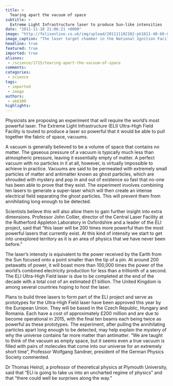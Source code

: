 ```yaml
---
title: >
  Tearing apart the vacuum of space
subtitle: >
  Extreme Light Infrastructure laser to produce Sun-like intensities
date: "2011-11-10 21:06:21 +0000"
image: "http://felixonline.co.uk/img/upload/201111102102-pk1811-40-60-0699-1324_4.jpg"
image_caption: "The laser target chamber in the National Ignition Facility in California, US."
headline: true
featured: true
imported: true
aliases:
 - /science/1725/tearing-apart-the-vacuum-of-space
comments:
categories:
 - science
tags:
 - imported
 - image
authors:
 - ak6309
highlights:
---
```


Physicists are proposing an experiment that will require the world’s most powerful laser. The Extreme Light Infrastructure (ELI) Ultra-High Field Facility is touted to produce a laser so powerful that it would be able to pull together the fabric of space, vacuums.

A vacuum is generally believed to be a volume of space that contains no matter. The gaseous pressure of a vacuum is typically much less than atmospheric pressure, leaving it essentially empty of matter. A perfect vacuum with no particles in it at all, however, is virtually impossible to achieve in practice.
 Vacuums are said to be permeated with extremely small particles of matter and antimatter known as ghost particles, which are shrouded with mystery and pop in and out of existence so fast that no-one has been able to prove that they exist. The experiment involves combining ten lasers to generate a super-laser which will then create an intense electrical field separating the ghost particles. This will prevent them from annihilating long enough to be detected.

Scientists believe this will also allow them to gain further insight into extra dimensions. Professor John Collier, director of the Central Laser Facility at the Rutherford Appleton Laboratory in Oxfordshire and a leader of the ELI project, said that “this laser will be 200 times more powerful than the most powerful lasers that currently exist. At this kind of intensity we start to get into unexplored territory as it is an area of physics that we have never been before.”

The laser’s intensity is equivalent to the power received by the Earth from the Sun focused onto a point smaller than the tip of a pin. At around 200 petawatts of power, it will boast more than 100,000 times the power of the world’s combined electricity production for less than a trillionth of a second. The ELI Ultra-High Field laser is due to be completed at the end of the decade with a total cost of an estimated £1 billion. The United Kingdom is among several countries hoping to host the laser.

Plans to build three lasers to form part of the ELI project and serve as prototypes for the Ultra-High Field laser have been approved this year by the European Union. They will be based in the Czech Republic, Hungary and Romania. Each have a cost of approximately £200 million and are due to become operational in 2015, with the final ten beams each being twice as powerful as these prototypes.
 The experiment, after pulling the annihilating particles apart long enough to be detected, may help explain the mystery of why the universe contains far more matter than antimatter. “We are taught to think of the vacuum as empty space, but it seems even a true vacuum is filled with pairs of molecules that come into our universe for an extremely short time”, Professor Wolfgang Sandner, president of the German Physics Society commented.

Dr Thomas Heinzl, a professor of theoretical physics at Plymouth University, said that “ELI is going to take us into an uncharted regime of physics” and that “there could well be surprises along the way.”
